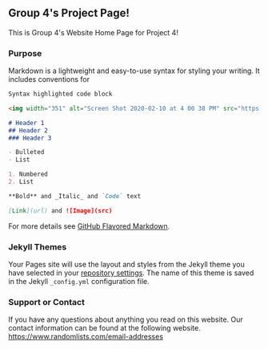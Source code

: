 ## Group 4's Project Page!

This is Group 4's Website Home Page for Project 4!

### Purpose

Markdown is a lightweight and easy-to-use syntax for styling your writing. It includes conventions for

```markdown
Syntax highlighted code block

<img width="351" alt="Screen Shot 2020-02-10 at 4 00 38 PM" src="https://user-images.githubusercontent.com/13024871/74194223-7ee6b480-4c1e-11ea-86c4-5a0a2be377d6.png">

# Header 1
## Header 2
### Header 3

- Bulleted
- List

1. Numbered
2. List

**Bold** and _Italic_ and `Code` text

[Link](url) and ![Image](src)
```

For more details see [GitHub Flavored Markdown](https://guides.github.com/features/mastering-markdown/).

### Jekyll Themes

Your Pages site will use the layout and styles from the Jekyll theme you have selected in your [repository settings](https://github.com/wmmram99/DevOpsProject2/settings). The name of this theme is saved in the Jekyll `_config.yml` configuration file.

### Support or Contact

If you have any questions about anything you read on this website. Our contact information can be found at the following website. https://www.randomlists.com/email-addresses

